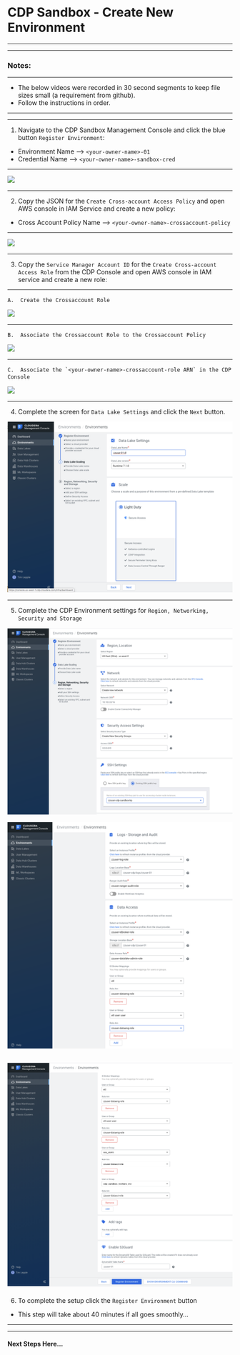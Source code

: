 #  CDP Sandbox - Create New Environment 

---
---
### Notes:
---

*  The below videos were recorded in 30 second segments to keep file sizes small (a requirement from github).
*  Follow the instructions in order.

---
---

1.  Navigate to the CDP Sandbox Management Console and click the blue button `Register Environment`:

*  Environment Name --> `<your-owner-name>-01`
*  Credential Name  --> `<your-owner-name>-sandbox-cred`

---

![](./images/createCDPenv-1.gif)

---


2.  Copy the JSON for the `Create Cross-account Access Policy` and open AWS console in IAM Service and create a new policy:

*  Cross Account Policy Name -->  `<your-owner-name>-crossaccount-policy`

---

![](./images/createXactPolicy.gif)

---

3. Copy the `Service Manager Account ID` for the `Create Cross-account Access Role` from the CDP Console and open AWS console in IAM service and create a new role: 

---
    A.  Create the Crossaccount Role

![](./images/createXactRole-1.gif)

---
    B.  Associate the Crossaccount Role to the Crossaccount Policy

![](./images/createXactRole-2.gif)

---

    C.  Associate the `<your-owner-name>-crossaccount-role ARN` in the CDP Console

![](./images/createCDPcred-2.gif)

---

4. Complete the screen for `Data Lake Settings` and click the `Next` button.

![](./images/dataLakeSettings.png)

---

5. Complete the CDP Environment settings for `Region, Networking, Security and Storage` 

![](./images/cdpEnvStep-3a.png)

![](./images/LogsEnvSettings.png)

![](./images/dataAccessEnvSettings.png)
---

6.  To complete the setup click the `Register Environment` button

*  This step will take about 40 minutes if all goes smoothly...
---
---

#### Next Steps Here... 

